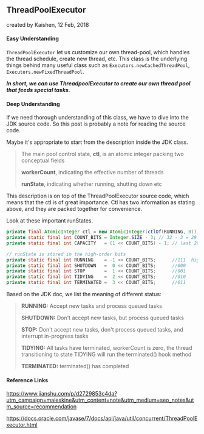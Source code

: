 ## ThreadPoolExecutor

created by Kaishen, 12 Feb, 2018

#### Easy Understanding

`ThreadPoolExecutor` let us customize our own thread-pool, which handles the thread schedule, create new thread, etc. This class is the underlying things behind many useful class such as `Executors.newCachedThreadPool`, `Executors.newFixedThreadPool`. 

***In short, we can use ThreadpoolExecutor to create our own thread pool that feeds special tasks.***

#### Deep Understanding

If we need thorough understanding of this class, we have to dive into the JDK source code. So this post is probably a note for reading the source code.

Maybe it's appropriate to start from the description inside the JDK class.

> The main pool control state, **ctl**, is an atomic integer packing two conceptual fields
>
> **workerCount**, indicating the effective number of threads 
>
> **runState**, indicating whether running, shutting down etc

This description is on top of the ThreadPoolExecutor source code, which means that the ctl is of great importance. Ctl has two information as stating above, and they are packed together for convenience.

Look at these important runStates.

```java
private final AtomicInteger ctl = new AtomicInteger(ctlOf(RUNNING, 0));
private static final int COUNT_BITS = Integer.SIZE - 3; // 32 - 3 = 29
private static final int CAPACITY   = (1 << COUNT_BITS) - 1; // last 29 bits are all ones

// runState is stored in the high-order bits
private static final int RUNNING    = -1 << COUNT_BITS;      //111  highest 32-30 bit
private static final int SHUTDOWN   =  0 << COUNT_BITS;      //000
private static final int STOP       =  1 << COUNT_BITS;      //001
private static final int TIDYING    =  2 << COUNT_BITS;      //010
private static final int TERMINATED =  3 << COUNT_BITS;      //011
```

Based on the JDK doc, we list the meaning of different status:

> **RUNNING:**  Accept new tasks and process queued tasks
>
> **SHUTDOWN:** Don't accept new tasks, but process queued tasks
>
> **STOP:** Don't accept new tasks, don't process queued tasks, and interrupt in-progress tasks
>
> **TIDYING:**  All tasks have terminated, workerCount is zero, the thread transitioning to state TIDYING will run the terminated() hook method
>
> **TERMINATED:** terminated() has completed



#### Reference Links

https://www.jianshu.com/p/d2729853c4da?utm_campaign=maleskine&utm_content=note&utm_medium=seo_notes&utm_source=recommendation

https://docs.oracle.com/javase/7/docs/api/java/util/concurrent/ThreadPoolExecutor.html